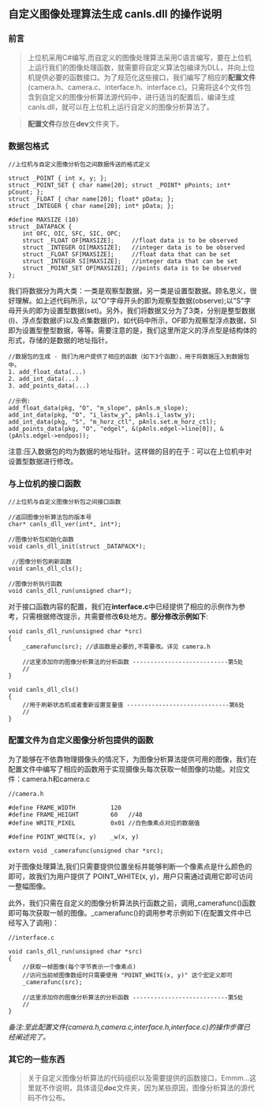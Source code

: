 ## 自定义图像处理算法生成 canls.dll 的操作说明


### 前言

> 上位机采用C#编写,而自定义的图像处理算法采用C语言编写，要在上位机上运行我们的图像处理函数，就需要将自定义算法包编译为DLL，并向上位机提供必要的函数接口。为了规范化这些接口，我们编写了相应的**配置文件**(camera.h、camera.c、interface.h、interface.c)。只需将这4个文件包含到自定义的图像分析算法源代码中，进行适当的配置后，编译生成canls.dll，就可以在上位机上运行自定义的图像分析算法了。

> **配置文件**存放在**dev**文件夹下。


### 数据包格式

```
//上位机与自定义图像分析包之间数据传送的格式定义

struct _POINT { int x, y; };
struct _POINT_SET { char name[20]; struct _POINT* pPoints; int* pCount; };
struct _FLOAT { char name[20]; float* pData; };
struct _INTEGER { char name[20]; int* pData; };

#define MAXSIZE (10)
struct _DATAPACK {
	int OFC, OIC, SFC, SIC, OPC;
	struct _FLOAT OF[MAXSIZE];     //float data is to be observed
	struct _INTEGER OI[MAXSIZE];   //integer data is to be observed
	struct _FLOAT SF[MAXSIZE];     //float data that can be set
	struct _INTEGER SI[MAXSIZE];   //integer data that can be set
	struct _POINT_SET OP[MAXSIZE]; //points data is to be observed
};
```

我们将数据分为两大类：一类是观察型数据，另一类是设置型数据。顾名思义，很好理解。如上述代码所示，以"O"字母开头的即为观察型数据(observe);以"S"字母开头的即为设置型数据(set)。另外，我们将数据又分为了3类，分别是整型数据(I)、浮点型数据(F)以及点集数据(P)，如代码中所示，OF即为观察型浮点数据，SI即为设置型整型数据，等等。需要注意的是，我们这里所定义的浮点型是结构体的形式，存储的是数据的地址指针。

```
//数据包的生成 - 我们为用户提供了相应的函数（如下3个函数），用于将数据压入到数据包中。
1. add_float_data(...)
2. add_int_data(...)
3. add_points_data(...)

//示例:
add_float_data(pkg, "O", "m_slope", pAnls.m_slope);
add_int_data(pkg, "O", "i_lastw_y", pAnls.i_lastw_y);
add_int_data(pkg, "S", "m_horz_ctl", pAnls.set.m_horz_ctl);
add_points_data(pkg, "O", "edgel", &(pAnls.edgel->line[0]), &(pAnls.edgel->endpos));
```
注意:压入数据包的均为数据的地址指针。这样做的目的在于：可以在上位机中对设置型数据进行修改。

### 与上位机的接口函数

```
//上位机与自定义图像分析包之间接口函数

//返回图像分析算法包的版本号
char* canls_dll_ver(int*, int*); 

//图像分析包初始化函数
void canls_dll_init(struct _DATAPACK*);

 //图像分析包刷新函数
void canls_dll_cls();

//图像分析执行函数
void canls_dll_run(unsigned char*); 
```

对于接口函数内容的配置，我们在**interface.c**中已经提供了相应的示例作为参考，只需根据修改提示，共需要修改**6**处地方。**部分修改示例如下**:

```
void canls_dll_run(unsigned char *src)
{
	_camerafunc(src); //该函数是必要的,不需要改。详见 camera.h

	//这里添加你的图像分析算法的分析函数 ---------------------------第5处
    //
}

void canls_dll_cls()
{
	//用于刷新状态机或者重新设置变量值 -----------------------------第6处
    //
}

```

### 配置文件为自定义图像分析包提供的函数

为了能够在不依靠物理摄像头的情况下，为图像分析算法提供可用的图像，我们在配置文件中编写了相应的函数用于实现摄像头每次获取一帧图像的功能。对应文件：camera.h和camera.c

```
//camera.h

#define FRAME_WIDTH          120
#define FRAME_HEIGHT         60   //48
#define WRITE_PIXEL          0x01 //白色像素点对应的数据值

#define POINT_WHITE(x, y)    _w(x, y)

extern void _camerafunc(unsigned char *src);
```

对于图像处理算法,我们只需要提供位置坐标并能够判断一个像素点是什么颜色的即可，故我们为用户提供了 POINT_WHITE(x, y)，用户只需通过调用它即可访问一整幅图像。

此外，我们只需在自定义的图像分析算法执行函数之前，调用_camerafunc()函数即可每次获取一帧的图像。_camerafunc()的调用参考示例如下(在配置文件中已经写入了调用)：

```
//interface.c

void canls_dll_run(unsigned char *src)
{
	//获取一帧图像(每个字节表示一个像素点)
	//访问当前帧图像数组时只需要使用 "POINT_WHITE(x, y)" 这个宏定义即可
	_camerafunc(src);

	//这里添加你的图像分析算法的分析函数 ---------------------------第5处
    //
}
```

*备注:至此配置文件(camera.h,camera.c,interface.h,interface.c)的操作步骤已经阐述完了。*

### 其它的一些东西

> 关于自定义图像分析算法的代码组织以及需要提供的函数接口，Emmm...这里就不作说明，具体请见**doc**文件夹，因为某些原因，图像分析算法的源代码不作公布。
